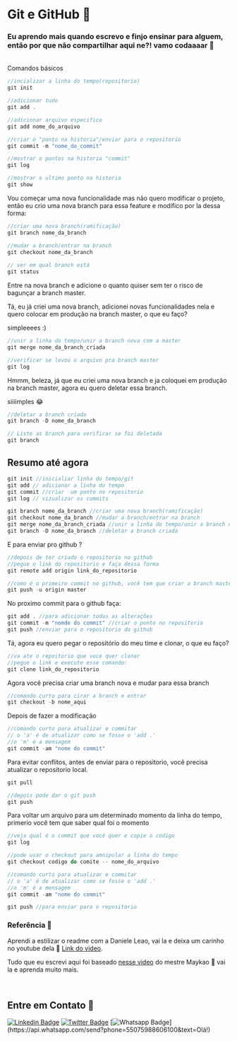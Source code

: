 # Git e GitHub 🚀 
### Eu aprendo mais quando escrevo e finjo ensinar para alguem, então por que não compartilhar aqui ne?! vamo codaaaar 🚀 
<br>
Comandos básicos 
 
```jsx
//incializar a linha do tempo(repositorio)
git init

//adicionar tudo
git add .

//adicionar arquivo especifico
git add nome_do_arquivo

//criar o "ponto na historia"/enviar para o repositorio
git commit -m "nome_do_commit"

//mostrar o pontos na historia "commit"
git log

//mostrar o ultimo ponto na historia
git show
```

Vou começar uma nova funcionalidade mas não quero modificar o projeto, então eu crio uma nova branch para essa feature e modifico por la dessa forma:

```jsx
//criar uma nova branch(ramificação)
git branch nome_da_branch

//mudar a branch/entrar na branch
git checkout nome_da_branch 
 
// ver em qual branch está
git status
```

Entre na nova branch e adicione o quanto quiser sem ter o risco de bagunçar a branch master.

Tá, eu já criei uma nova branch, adicionei novas funcionalidades nela e quero colocar em produção na branch master, o que eu faço?

simpleeees :)

```jsx
//unir a linha do tempo/unir a branch nova com a master
git merge nome_da_branch_criada

//verificar se levou o arquivo pra branch master
git log
```

Hmmm, beleza, já que eu criei uma nova branch e ja coloquei em produção na branch master, agora eu quero deletar essa branch.

siiiimples 😂

  

```jsx
//deletar a branch criada
git branch -D nome_da_branch

// Liste as branch para verificar se foi deletada
git branch
```

## Resumo até agora

```jsx
git init //inicialiar linha do tempo/git
git add // adicionar a linha do tempo
git commit //criar  um ponto no repositorio
git log // vizualizar os commits

git branch nome_da_branch //criar uma nova branch(ramificação)
git checkout nome_da_branch //mudar a branch/entrar na branch
git merge nome_da_branch_criada //unir a linha do tempo/unir a branch nova com a master
git branch -D nome_da_branch //deletar a branch criada
```

E para enviar pro github ?

```jsx
//depois de ter criado o repositorio no github
//pegue o link do repositorio e faça dessa forma
git remote add origin link_do_repositorio

//como é o primeiro commit no github, você tem que criar a branch master la, dessa forma
git push -u origin master
```

No proximo commit para o github faça:

```jsx
git add . //para adicionar todas as alterações
git commit -m "nomde do commit" //criar o ponto no repositorio
git push //enviar para o repositorio do github

```

Tá, agora eu quero pegar o repositório do meu time e clonar, o que eu faço?

```jsx
//va ate o repoitorio que voce quer clonar
//pegue o link e execute esse comando:
git clone link_do_repositorio
```

Agora você precisa criar uma branch nova e mudar para essa branch

```jsx
//comando curto para cirar a branch e entrar
git checkout -b nome_aqui
```

Depois de  fazer a modificação

```jsx
//comando curto para atualizar e commitar
// o 'a' é de atualizar como se fosse o 'add .'
//o 'm' é a mensagem
git commit -am "nome do commit"
```

Para evitar conflitos, antes de enviar para o repositorio, você precisa atualizar o repositorio local.

```jsx
git pull

//depois pode dar o git push
git push
```

Para voltar um arquivo para um determinado momento da linha do tempo, primerio você tem que saber qual foi o momento

```jsx
//veja qual é o commit que você quer e copie o codigo
git log

//pode usar o checkout para amnipular a linha do tempo
git checkout codigo do comite -- nome_do_arquivo

//comando curto para atualizar e commitar
// o 'a' é de atualizar como se fosse o 'add .'
//o 'm' é a mensagem
git commit -am "nome do commit"

git push //para enviar para o repositorio
```
### Referência 📖

 Aprendi a estilizar o readme com a 
Daniele Leao, vai la e deixa um carinho no youtube dela 💜 [Link do video](https://www.youtube.com/watch?v=2alg7MQ6_sI).

Tudo que eu escrevi aqui foi baseado [nesse video](https://www.youtube.com/watch?v=2alg7MQ6_sI) do mestre Maykao 💜 vai la e aprenda muito mais.

<br>

## Entre em Contato  💜

[![Linkedin Badge](https://img.shields.io/badge/-LinkedIn-blue?style=flat-square&logo=Linkedin&logoColor=white&link=https://www.linkedin.com/in/yansntss/)](https://www.linkedin.com/in/yansntss/)
[![Twitter Badge](https://img.shields.io/badge/-Twitter-1ca0f1?style=flat-square&labelColor=1ca0f1&logo=twitter&logoColor=white&link=https://twitter.com/yanstnss)](https://twitter.com/NpmYan)
[![Whatsapp Badge](https://img.shields.io/badge/-Whatsapp-4CA143?style=flat-square&labelColor=4CA143&logo=whatsapp&logoColor=white&link=https://api.whatsapp.com/send?phone=55075988606100&text=Olá!)](https://api.whatsapp.com/send?phone=55075988606100&text=Olá!)
 